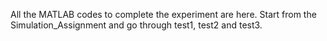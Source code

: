All the MATLAB codes to complete the experiment are here. Start from the Simulation_Assignment and go through test1, test2 and test3. 

